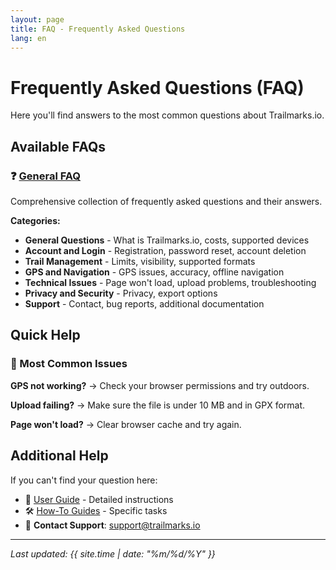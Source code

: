 ```yaml
---
layout: page
title: FAQ - Frequently Asked Questions
lang: en
---
```


# Frequently Asked Questions (FAQ)

Here you'll find answers to the most common questions about Trailmarks.io.

## Available FAQs

### ❓ [General FAQ](general-faq)
Comprehensive collection of frequently asked questions and their answers.

**Categories:**
- **General Questions** - What is Trailmarks.io, costs, supported devices
- **Account and Login** - Registration, password reset, account deletion
- **Trail Management** - Limits, visibility, supported formats
- **GPS and Navigation** - GPS issues, accuracy, offline navigation
- **Technical Issues** - Page won't load, upload problems, troubleshooting
- **Privacy and Security** - Privacy, export options
- **Support** - Contact, bug reports, additional documentation

## Quick Help

### 🔧 Most Common Issues

**GPS not working?**
→ Check your browser permissions and try outdoors.

**Upload failing?**
→ Make sure the file is under 10 MB and in GPX format.

**Page won't load?**
→ Clear browser cache and try again.

## Additional Help

If you can't find your question here:

- 📖 [User Guide](/en/user-guide/) - Detailed instructions
- 🛠️ [How-To Guides](/en/howtos/) - Specific tasks
- 💬 **Contact Support**: support@trailmarks.io

---

*Last updated: {{ site.time | date: "%m/%d/%Y" }}*
